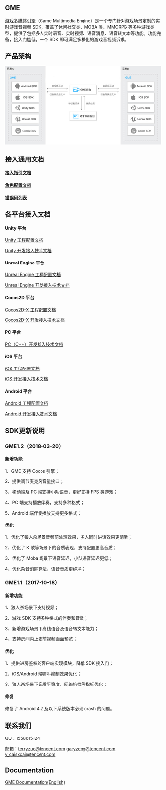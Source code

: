 ## GME
[游戏多媒体引擎](https://cloud.tencent.com/product/tmg?idx=1)（Game Multimedia Engine）是一个专门针对游戏场景定制的实时游戏音视频 SDK，覆盖了休闲社交类、MOBA 类、MMORPG 等多种游戏类型，提供了包括多人实时语音、实时视频、语音消息、语音转文本等功能。功能完备，接入门槛低，一个 SDK 即可满足多样化的游戏音视频诉求。

## 产品架构
![image](Image/d.png)




## 接入通用文档
#### [接入指引文档](https://github.com/TencentMediaLab/GME/blob/master/GME%20Introduction.md)
#### [角色配置文档](https://github.com/TencentMediaLab/GME/blob/master/GME%20Developer%20Manual/GME%20Role%20Manual.md)
#### [错误码列表](https://github.com/TencentMediaLab/GME/blob/master/GME%20Developer%20Manual/GME%20Error%20Code.md)

## 各平台接入文档
#### Unity 平台
[Unity 工程配置文档](https://github.com/TencentMediaLab/GME/blob/master/GME%20Developer%20Manual/Unity%20Developer%20Manual/Unity%20SDK%20Project%20Configuration.md)

[Unity 开发接入技术文档](https://github.com/TencentMediaLab/GME/blob/master/GME%20Developer%20Manual/Unity%20Developer%20Manual/Unity%20SDK%20Developer%20Manual.md)

#### Unreal Engine 平台
[Unreal Engine 工程配置文档](https://github.com/TencentMediaLab/GME/blob/master/GME%20Developer%20Manual/Unreal%20Engine%20Developer%20Manual/Unreal%20Engine%20SDK%20Project%20Configuration.md)

[Unreal Engine 开发接入技术文档](https://github.com/TencentMediaLab/GME/blob/master/GME%20Developer%20Manual/Unreal%20Engine%20Developer%20Manual/Unreal%20Engine%20SDK%20Developer%20Manual.md)

#### Cocos2D 平台
[Cocos2D-X 工程配置文档](https://github.com/TencentMediaLab/GME/blob/master/GME%20Developer%20Manual/Cocos2D-X%20Developer%20Manual/Cocos2d%20SDK%20Project%20Configuration.md)

[Cocos2D-X 开发接入技术文档](https://github.com/TencentMediaLab/GME/blob/master/GME%20Developer%20Manual/Cocos2D-X%20Developer%20Manual/Cocos2d%20SDK%20Developer%20Manual.md)


#### PC 平台
[PC（C++）开发接入技术文档](https://github.com/TencentMediaLab/GME/blob/master/GME%20Developer%20Manual/Windows%20Developer%20Manual/C%2B%2B%20SDK%20Developer%20Manual.md)

#### iOS 平台
[iOS 工程配置文档](https://github.com/TencentMediaLab/GME/blob/master/GME%20Developer%20Manual/iOS%20Developer%20Manual/iOS%20SDK%20Project%20Configuration.md)

[iOS 开发接入技术文档](https://github.com/TencentMediaLab/GME/blob/master/GME%20Developer%20Manual/iOS%20Developer%20Manual/iOS%20SDK%20Developer%20Manual.md)

#### Android 平台
[Android 工程配置文档](https://github.com/TencentMediaLab/GME/blob/master/GME%20Developer%20Manual/Android%20Developer%20Manual/Android%20SDK%20Project%20Configuration.md)

[Android 开发接入技术文档](https://github.com/TencentMediaLab/GME/blob/master/GME%20Developer%20Manual/Android%20Developer%20Manual/Android%20SDK%20Developer%20Manual.md)



## SDK更新说明
### GME1.2（2018-03-20）
#### 新增功能
1、GME 支持 Cocos 引擎；

2、提供调节麦克风音量接口；

3、移动端及 PC 端支持小队语音，更好支持 FPS 类游戏；

4、PC 端支持播放伴奏，支持多种格式；

5、Android 端伴奏播放支持更多格式；
#### 优化
 1、优化了狼人杀场景音频前处理效果，多人同时讲话效果更清晰；

 2、优化了 K 歌等场景下的音质表现，支持配置更高音质；

 3、优化了 Moba 场景下语音延迟，小队语音延迟更低；

 4、优化杂音消除算法，语音音质更纯净；
### GME1.1（2017-10-18）
#### 新增功能
1、狼人杀场景下支持视频；

2、游戏 SDK 支持多种格式的伴奏和音效；

3、新增游戏场景下离线语音及语音转文本能力；

4、支持房间内上麦前视频画面预览；
#### 优化
1、提供进房鉴权的客户端实现模块，降低 SDK 接入门；

2、iOS/Android 端啸叫抑制效果优化；

3、狼人杀场景下音质平稳度、网络抗性等指标优化；
#### 修复
修复了 Android 4.2 及以下系统版本必现 crash 的问题。


## 联系我们
QQ：1558615124

邮箱：terryzuo@tencent.com		garyzeng@tencent.com		v_caisxcai@tencent.com

## Documentation
[GME Documentation(English)](https://github.com/TencentMediaLab/GME/blob/master/README_intl.md)